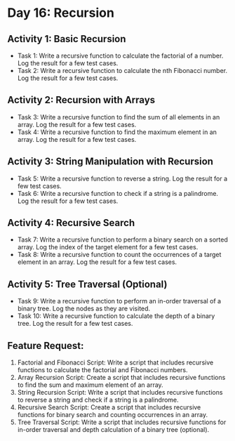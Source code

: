 # Day 16: Recursion

## Activity 1: Basic Recursion
- Task 1: Write a recursive function to calculate the factorial of a number. Log the result for a few test cases.
- Task 2: Write a recursive function to calculate the nth Fibonacci number. Log the result for a few test cases.

## Activity 2: Recursion with Arrays
- Task 3: Write a recursive function to find the sum of all elements in an array. Log the result for a few test cases.
- Task 4: Write a recursive function to find the maximum element in an array. Log the result for a few test cases.

## Activity 3: String Manipulation with Recursion
- Task 5: Write a recursive function to reverse a string. Log the result for a few test cases.
- Task 6: Write a recursive function to check if a string is a palindrome. Log the result for a few test cases.

## Activity 4: Recursive Search
- Task 7: Write a recursive function to perform a binary search on a sorted array. Log the index of the target element for a few test cases.
- Task 8: Write a recursive function to count the occurrences of a target element in an array. Log the result for a few test cases.

## Activity 5: Tree Traversal (Optional)
- Task 9: Write a recursive function to perform an in-order traversal of a binary tree. Log the nodes as they are visited.
- Task 10: Write a recursive function to calculate the depth of a binary tree. Log the result for a few test cases.

## Feature Request:

1. Factorial and Fibonacci Script: Write a script that includes recursive functions to calculate the factorial and Fibonacci numbers.
2. Array Recursion Script: Create a script that includes recursive functions to find the sum and maximum element of an array.
3. String Recursion Script: Write a script that includes recursive functions to reverse a string and check if a string is a palindrome.
4. Recursive Search Script: Create a script that includes recursive functions for binary search and counting occurrences in an array.
5. Tree Traversal Script: Write a script that includes recursive functions for in-order traversal and depth calculation of a binary tree (optional).